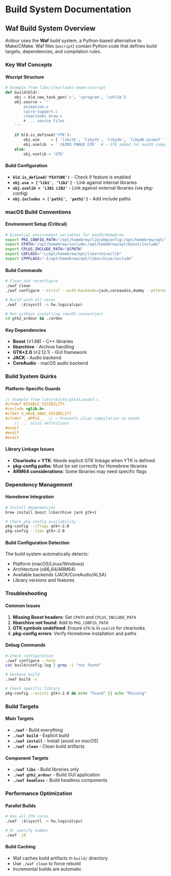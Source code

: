 # Build System Documentation

## Waf Build System Overview

Ardour uses the **Waf** build system, a Python-based alternative to Make/CMake. Waf files (`wscript`) contain Python code that defines build targets, dependencies, and compilation rules.

### Key Waf Concepts

#### Wscript Structure

```python
# Example from libs/clearlooks-newer/wscript
def build(bld):
    obj = bld.new_task_gen('c', 'cprogram', 'cshlib')
    obj.source = '''
        animation.c
        cairo-support.c
        clearlooks_draw.c
        # ... source files
    '''

    if bld.is_defined('YTK'):
        obj.use     = [ 'libztk', 'libytk', 'libydk', 'libydk-pixbuf' ]
        obj.uselib  = ' CAIRO PANGO GTK'  # ← GTK added for macOS compatibility
    else:
        obj.uselib = 'GTK'
```

#### Build Configuration

- **`bld.is_defined('FEATURE')`** - Check if feature is enabled
- **`obj.use = ['lib1', 'lib2']`** - Link against internal libraries
- **`obj.uselib = 'LIB1 LIB2'`** - Link against external libraries (via pkg-config)
- **`obj.includes = ['path1', 'path2']`** - Add include paths

### macOS Build Conventions

#### Environment Setup (Critical)

```bash
# Essential environment variables for macOS/Homebrew
export PKG_CONFIG_PATH="/opt/homebrew/lib/pkgconfig:/opt/homebrew/opt/libarchive/lib/pkgconfig"
export CPATH="/opt/homebrew/include:/opt/homebrew/opt/boost/include"
export CPLUS_INCLUDE_PATH="$CPATH"
export LDFLAGS="-L/opt/homebrew/opt/libarchive/lib"
export CPPFLAGS="-I/opt/homebrew/opt/libarchive/include"
```

#### Build Commands

```bash
# Clean and reconfigure
./waf clean
./waf configure --strict --with-backends=jack,coreaudio,dummy --ptformat --optimize

# Build with all cores
./waf -j$(sysctl -n hw.logicalcpu)

# Run without installing (macOS convention)
cd gtk2_ardour && ./ardev
```

#### Key Dependencies

- **Boost** (≥1.68) - C++ libraries
- **libarchive** - Archive handling
- **GTK+2.0** (≥2.12.1) - GUI framework
- **JACK** - Audio backend
- **CoreAudio** - macOS audio backend

### Build System Quirks

#### Platform-Specific Guards

```c
// Example from libs/tk/ytk/gtkaliasdef.c
#ifndef DISABLE_VISIBILITY
#include <glib.h>
#ifdef G_HAVE_GNUC_VISIBILITY
#ifndef __APPLE__  // ← Prevents alias compilation on macOS
    // ... alias definitions
#endif
#endif
#endif
```

#### Library Linkage Issues

- **Clearlooks + YTK**: Needs explicit GTK linkage when YTK is defined
- **pkg-config paths**: Must be set correctly for Homebrew libraries
- **ARM64 considerations**: Some libraries may need specific flags

### Dependency Management

#### Homebrew Integration

```bash
# Install dependencies
brew install boost libarchive jack gtk+2

# Check pkg-config availability
pkg-config --cflags gtk+-2.0
pkg-config --libs gtk+-2.0
```

#### Build Configuration Detection

The build system automatically detects:

- Platform (macOS/Linux/Windows)
- Architecture (x86_64/ARM64)
- Available backends (JACK/CoreAudio/ALSA)
- Library versions and features

### Troubleshooting

#### Common Issues

1. **Missing Boost headers**: Set `CPATH` and `CPLUS_INCLUDE_PATH`
2. **libarchive not found**: Add to `PKG_CONFIG_PATH`
3. **GTK symbols undefined**: Ensure `GTK` is in `uselib` for clearlooks
4. **pkg-config errors**: Verify Homebrew installation and paths

#### Debug Commands

```bash
# Check configuration
./waf configure --help
cat build/config.log | grep -i "not found"

# Verbose build
./waf build -v

# Check specific library
pkg-config --exists gtk+-2.0 && echo "Found" || echo "Missing"
```

### Build Targets

#### Main Targets

- **`./waf`** - Build everything
- **`./waf build`** - Explicit build
- **`./waf install`** - Install (avoid on macOS)
- **`./waf clean`** - Clean build artifacts

#### Component Targets

- **`./waf libs`** - Build libraries only
- **`./waf gtk2_ardour`** - Build GUI application
- **`./waf headless`** - Build headless components

### Performance Optimization

#### Parallel Builds

```bash
# Use all CPU cores
./waf -j$(sysctl -n hw.logicalcpu)

# Or specify number
./waf -j8
```

#### Build Caching

- Waf caches build artifacts in `build/` directory
- Use `./waf clean` to force rebuild
- Incremental builds are automatic
